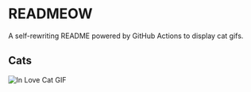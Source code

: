 # READMEOW

A self-rewriting README powered by GitHub Actions to display cat gifs.

## Cats

![In Love Cat GIF](https://media3.giphy.com/media/v1.Y2lkPTlhY2QwMmRhbXZuNGtqZ3JhODl5Y2xrcGZvcXVjMzk3OXh3b3hjNmNyOWFjd3BnciZlcD12MV9naWZzX3NlYXJjaCZjdD1n/MDJ9IbxxvDUQM/200.gif)
